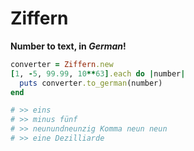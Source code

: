 # Ziffern

**Number to text, in _German_!**

```ruby
converter = Ziffern.new
[1, -5, 99.99, 10**63].each do |number|
  puts converter.to_german(number)
end

# >> eins
# >> minus fünf
# >> neunundneunzig Komma neun neun
# >> eine Dezilliarde
```
